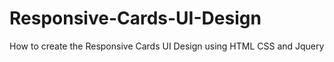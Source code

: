 # Responsive-Cards-UI-Design
How to create the Responsive Cards UI Design using HTML CSS and Jquery
